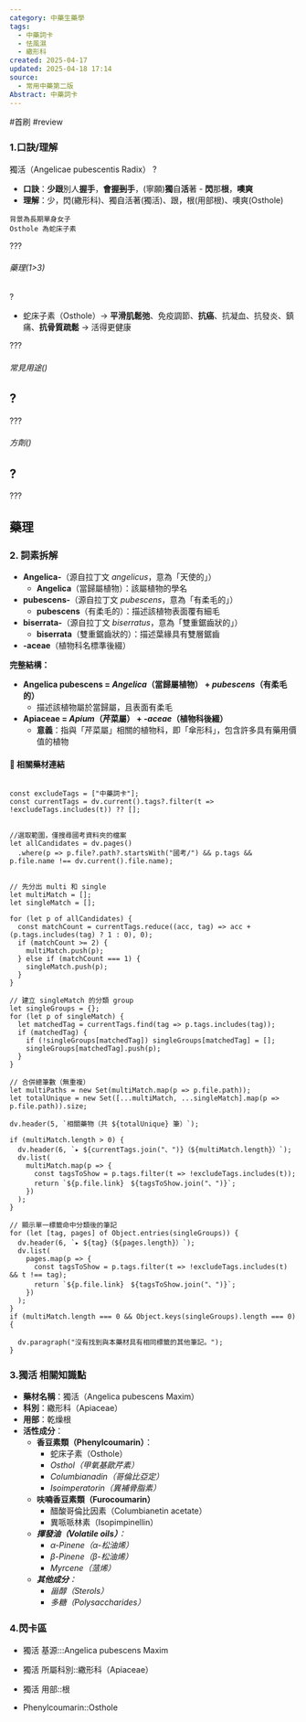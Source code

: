```yaml
---
category: 中藥生藥學
tags:
  - 中藥詞卡
  - 怯風濕
  - 繖形科
created: 2025-04-17
updated: 2025-04-18 17:14
source:
  - 常用中藥第二版
Abstract: 中藥詞卡
---
```


#首刷 #review

### 1.口訣/理解
獨活（Angelicae pubescentis Radix）
?
- **口訣**：**少跟**別人**握手**，**會握~~到~~手**，(寧願)**獨**自**活**著 - **閃**那**根**，**噢爽**
- **理解**：少，閃(繖形科)、獨自活著(獨活)、跟，根(用部根)、噢爽(Osthole)
> 
	背景為長期單身女子
	Osthole 為蛇床子素

???

###### 藥理(1>3)
?
- 蛇床子素（Osthole）→ **平滑肌鬆弛**、免疫調節、**抗癌**、抗凝血、抗發炎、鎮痛、**抗骨質疏鬆**  → 活得更健康

???

###### 常見用途()
?
- 

???

###### 方劑()
?
- 

???

藥理  
- 

### 2. 詞素拆解

- **Angelica-**（源自拉丁文 *angelicus*，意為「天使的」）
  - **Angelica**（當歸屬植物）：該屬植物的學名
- **pubescens-**（源自拉丁文 *pubescens*，意為「有柔毛的」）
  - **pubescens**（有柔毛的）：描述該植物表面覆有細毛
- **biserrata-**（源自拉丁文 *biserratus*，意為「雙重鋸齒狀的」）
  - **biserrata**（雙重鋸齒狀的）：描述葉緣具有雙層鋸齒
- **-aceae**（植物科名標準後綴）

**完整結構：**

- **Angelica pubescens = *Angelica*（當歸屬植物） + *pubescens*（有柔毛的）**
  - 描述該植物屬於當歸屬，且表面有柔毛
- **Apiaceae = *Apium*（芹菜屬） + *-aceae*（植物科後綴）**
  - **意義**：指與「芹菜屬」相關的植物科，即「傘形科」，包含許多具有藥用價值的植物



#### 📌 相關藥材連結

```dataviewjs

const excludeTags = ["中藥詞卡"];
const currentTags = dv.current().tags?.filter(t => !excludeTags.includes(t)) ?? [];


//選取範圍，僅搜尋國考資料夾的檔案
let allCandidates = dv.pages()
  .where(p => p.file?.path?.startsWith("國考/") && p.tags && p.file.name !== dv.current().file.name);


// 先分出 multi 和 single
let multiMatch = [];
let singleMatch = [];

for (let p of allCandidates) {
  const matchCount = currentTags.reduce((acc, tag) => acc + (p.tags.includes(tag) ? 1 : 0), 0);
  if (matchCount >= 2) {
    multiMatch.push(p);
  } else if (matchCount === 1) {
    singleMatch.push(p);
  }
}

// 建立 singleMatch 的分類 group
let singleGroups = {};
for (let p of singleMatch) {
  let matchedTag = currentTags.find(tag => p.tags.includes(tag));
  if (matchedTag) {
    if (!singleGroups[matchedTag]) singleGroups[matchedTag] = [];
    singleGroups[matchedTag].push(p);
  }
}

// 合併總筆數（無重複）
let multiPaths = new Set(multiMatch.map(p => p.file.path));
let totalUnique = new Set([...multiMatch, ...singleMatch].map(p => p.file.path)).size;

dv.header(5, `相關藥物（共 ${totalUnique} 筆）`);

if (multiMatch.length > 0) {
  dv.header(6, `▸ ${currentTags.join("、")}（${multiMatch.length}）`);
  dv.list(
    multiMatch.map(p => {
      const tagsToShow = p.tags.filter(t => !excludeTags.includes(t));
      return `${p.file.link}　${tagsToShow.join("、")}`;
    })
  );
}

// 顯示單一標籤命中分類後的筆記
for (let [tag, pages] of Object.entries(singleGroups)) {
  dv.header(6, `▸ ${tag}（${pages.length}）`);
  dv.list(
    pages.map(p => {
      const tagsToShow = p.tags.filter(t => !excludeTags.includes(t) && t !== tag);
      return `${p.file.link}　${tagsToShow.join("、")}`;
    })
  );
}
if (multiMatch.length === 0 && Object.keys(singleGroups).length === 0) {

  dv.paragraph("沒有找到與本藥材具有相同標籤的其他筆記。");
}
````

### 3.獨活 相關知識點
- **藥材名稱**：獨活（Angelica pubescens Maxim）
- **科別**：繖形科（Apiaceae）
- **用部**：乾燥根
- **活性成分**：
  - **香豆素類（Phenylcoumarin）**：
    - 蛇床子素（Osthole）
    - *Osthol（甲氧基歐芹素）*
    - *Columbianadin（哥倫比亞定）*
    - *Isoimperatorin（異補骨脂素）*
  - **呋喃香豆素類（Furocoumarin）**
    - 醋酸哥倫比因素（Columbianetin acetate）
    - 異哌哌林素（Isopimpinellin）
  - ***揮發油（Volatile oils）**：*
    - *α-Pinene（α-松油烯）*
    - *β-Pinene（β-松油烯）*
    - *Myrcene（蒎烯）*
  - ***其他成分**：*
    - *甾醇（Sterols）*
    - *多糖（Polysaccharides）*


### 4.閃卡區

- 獨活 基源:::Angelica pubescens Maxim
- 獨活 所屬科別::繖形科（Apiaceae）
- 獨活 用部::根


- Phenylcoumarin::Osthole
